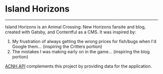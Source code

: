 <h1>Island Horizons</h1>
<hr>
Island Horizons is an Animal Crossing: New Horizons fansite and blog, created with Gatsby, and Contentful as a CMS. It was inspired by:
<ol>
<li> My frustration of always getting the wrong prices for fish/bugs when I'd Google them... (inspiring the Critters portion)</li>
<li>The mistakes I was making early on in the game... (inspiring the blog portion)</li>
</ol>

<a href="http://acnhapi.com/doc">ACNH API</a> complements this project by providing data for the application.
